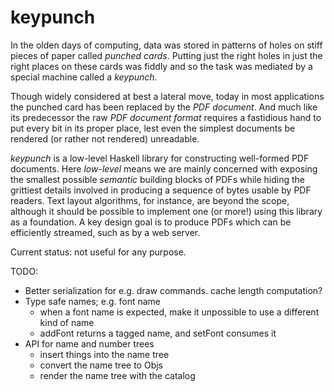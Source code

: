 # keypunch

In the olden days of computing, data was stored in patterns of holes on stiff pieces of paper called _punched cards_. Putting just the right holes in just the right places on these cards was fiddly and so the task was mediated by a special machine called a _keypunch_.

Though widely considered at best a lateral move, today in most applications the punched card has been replaced by the _PDF document_. And much like its predecessor the raw _PDF document format_ requires a fastidious hand to put every bit in its proper place, lest even the simplest documents be rendered (or rather not rendered) unreadable.

_keypunch_ is a low-level Haskell library for constructing well-formed PDF documents. Here _low-level_ means we are mainly concerned with exposing the smallest possible _semantic_ building blocks of PDFs while hiding the grittiest details involved in producing a sequence of bytes usable by PDF readers. Text layout algorithms, for instance, are beyond the scope, although it should be possible to implement one (or more!) using this library as a foundation. A key design goal is to produce PDFs which can be efficiently streamed, such as by a web server.

Current status: not useful for any purpose.

TODO:
- Better serialization for e.g. draw commands. cache length computation?
- Type safe names; e.g. font name
  - when a font name is expected, make it unpossible to use a different kind of name
  - addFont returns a tagged name, and setFont consumes it
- API for name and number trees
  - insert things into the name tree
  - convert the name tree to Objs
  - render the name tree with the catalog

